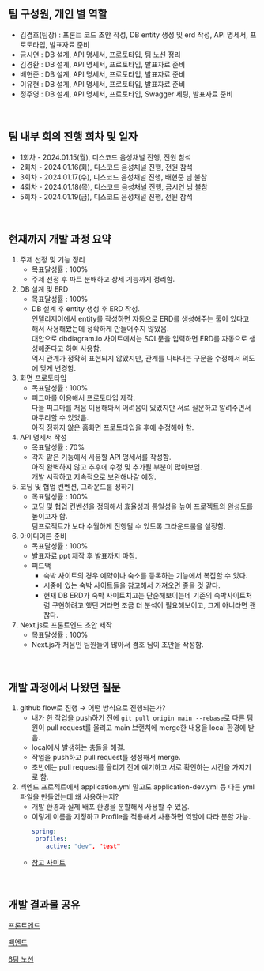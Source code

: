 ## 팀 구성원, 개인 별 역할

- 김겸호(팀장) : 프론트 코드 초안 작성, DB entity 생성 및 erd 작성, API 명세서, 프로토타입, 발표자료 준비
- 금시연 : DB 설계, API 명세서, 프로토타입, 팀 노션 정리
- 김경환 : DB 설계, API 명세서, 프로토타입, 발표자료 준비
- 배현준 : DB 설계, API 명세서, 프로토타입, 발표자료 준비
- 이유현 : DB 설계, API 명세서, 프로토타입, 발표자료 준비
- 정주영 : DB 설계, API 명세서, 프로토타입, Swagger 세팅, 발표자료 준비

</br>

## 팀 내부 회의 진행 회차 및 일자

- 1회차 - 2024.01.15(월), 디스코드 음성채널 진행, 전원 참석
- 2회차 - 2024.01.16(화), 디스코드 음성채널 진행, 전원 참석
- 3회차 - 2024.01.17(수), 디스코드 음성채널 진행, 배현준 님 불참
- 4회차 - 2024.01.18(목), 디스코드 음성채널 진행, 금시연 님 불참
- 5회차 - 2024.01.19(금), 디스코드 음성채널 진행, 전원 참석

</br>

## 현재까지 개발 과정 요약

1. 주제 선정 및 기능 정리
   - 목표달성률 : 100%
   - 주제 선정 후 파트 분배하고 상세 기능까지 정리함.
2. DB 설계 및 ERD
   - 목표달성률 : 100%
   - DB 설계 후 entity 생성 후 ERD 작성.</br>
     인텔리제이에서 entity를 작성하면 자동으로 ERD를 생성해주는 툴이 있다고 해서 사용해봤는데 정확하게 만들어주지 않았음.</br>
     대안으로 dbdiagram.io 사이트에서는 SQL문을 입력하면 ERD를 자동으로 생성해준다고 하여 사용함.</br>
     역시 관계가 정확히 표현되지 않았지만, 관계를 나타내는 구문을 수정해서 의도에 맞게 변경함.
3. 화면 프로토타입
   - 목표달성률 : 100%
   - 피그마를 이용해서 프로토타입 제작.</br>
     다들 피그마를 처음 이용해봐서 어려움이 있었지만 서로 질문하고 알려주면서 마무리할 수 있었음.</br>
     아직 정하지 않은 홈화면 프로토타입을 후에 수정해야 함.
4. API 명세서 작성
   - 목표달성률 : 70%
   - 각자 맡은 기능에서 사용할 API 명세서를 작성함.</br>
     아직 완벽하지 않고 추후에 수정 및 추가될 부분이 많아보임.</br>
     개발 시작하고 지속적으로 보완해나갈 예정.
5. 코딩 및 협업 컨벤션, 그라운드룰 정하기
   - 목표달성률 : 100%
   - 코딩 및 협업 컨벤션을 정의해서 효율성과 통일성을 높여 프로젝트의 완성도를 높이고자 함.</br>
     팀프로젝트가 보다 수월하게 진행될 수 있도록 그라운드룰을 설정함.
6. 아이디어톤 준비
   - 목표달성률 : 100%
   - 발표자료 ppt 제작 후 발표까지 마침.
   - 피드백
     - 숙박 사이트의 경우 예약이나 숙소를 등록하는 기능에서 복잡할 수 있다.
     - 시중에 있는 숙박 사이트들을 참고해서 가져오면 좋을 것 같다.
     - 현재 DB ERD가 숙박 사이트치고는 단순해보이는데 기존의 숙박사이트처럼 구현하려고 했던 거라면 조금 더 분석이 필요해보이고, 그게 아니라면 괜찮다.
7. Next.js로 프론트엔드 초안 제작
   - 목표달성률 : 100%
   - Next.js가 처음인 팀원들이 많아서 겸호 님이 초안을 작성함.

</br>

## 개발 과정에서 나왔던 질문

1. github flow로 진행 → 어떤 방식으로 진행되는가?
   - 내가 한 작업을 push하기 전에 `git pull origin main --rebase`로 다른 팀원이 pull request를 올리고 main 브랜치에 merge한 내용을 local 환경에 받음.
   - local에서 발생하는 충돌을 해결.
   - 작업을 push하고 pull request를 생성해서 merge.
   - 초반에는 pull request를 올리기 전에 얘기하고 서로 확인하는 시간을 가지기로 함.
2. 백엔드 프로젝트에서 application.yml 말고도 application-dev.yml 등 다른 yml 파일을 만들었는데 왜 사용하는지?
   - 개발 환경과 실제 배포 환경을 분할해서 사용할 수 있음.
   - 이렇게 이름을 지정하고 Profile을 적용해서 사용하면 역할에 따라 분할 가능.
     ```yml
     spring:
      profiles:
         active: "dev", "test"
     ```
   - [참고 사이트](https://velog.io/@gloom/yml-%EC%A0%84%EB%9E%B5%EC%97%90-%EB%8C%80%ED%95%9C-%EA%B3%A0%EC%B0%B0)

</br>

## 개발 결과물 공유

[프론트엔드](https://github.com/BES-HOTSIX/HOTSIX_FE)

[백엔드](https://github.com/BES-HOTSIX/HOTSIX_BE)

[6팀 노션](https://www.notion.so/6-6d76a8dca3b148a3ba72afe1a2ec23ea)
